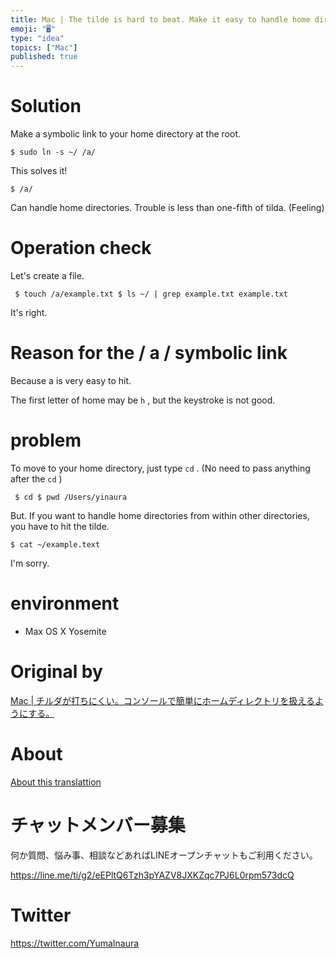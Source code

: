 ```yaml
---
title: Mac | The tilde is hard to beat. Make it easy to handle home directori
emoji: "🖥"
type: "idea"
topics: ["Mac"]
published: true
---
```


# Solution 

Make a symbolic link to your home directory at the root.

`$ sudo ln -s ~/ /a/`

 

This solves it!

`$ /a/`

 

Can handle home directories. Trouble is less than one-fifth of tilda. (Feeling)

# Operation check 

Let's create a file.

     $ touch /a/example.txt $ ls ~/ | grep example.txt example.txt 

It's right.

# Reason for the / a / symbolic link 

Because a is very easy to hit.

The first letter of home may be `h` , but the keystroke is not good.

# problem 

To move to your home directory, just type `cd` . (No need to pass anything after the `cd` )

     $ cd $ pwd /Users/yinaura 

But. If you want to handle home directories from within other directories, you have to hit the tilde.

`$ cat ~/example.text`

 

I'm sorry.

# environment 

- Max OS X Yosemite 


# Original by
[Mac | チルダが打ちにくい。コンソールで簡単にホームディレクトリを扱えるようにする。](https://qiita.com/Yinaura/items/59f1cf0c867c8bf7b210)

# About

[About this translattion](https://qiita.com/YumaInaura/items/7f6fd1e9310a6816469a)








<!-- Update From Qiita API -->

# チャットメンバー募集


何か質問、悩み事、相談などあればLINEオープンチャットもご利用ください。

https://line.me/ti/g2/eEPltQ6Tzh3pYAZV8JXKZqc7PJ6L0rpm573dcQ





# Twitter


https://twitter.com/YumaInaura


<!-- Update From Qiita API -->



